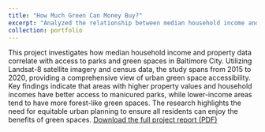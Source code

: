 ```yaml
---
title: "How Much Green Can Money Buy?"
excerpt: "Analyzed the relationship between median household income and access to green spaces in Baltimore City, revealing urban inequalities through spatial data. <br/><img src='/images/cropped_port1.png' width='500' height='300'>"
collection: portfolio
---
```


This project investigates how median household income and property data correlate with access to parks and green spaces in Baltimore City. Utilizing Landsat-8 satellite imagery and census data, the study spans from 2015 to 2020, providing a comprehensive view of urban green space accessibility. Key findings indicate that areas with higher property values and household incomes have better access to manicured parks, while lower-income areas tend to have more forest-like green spaces. The research highlights the need for equitable urban planning to ensure all residents can enjoy the benefits of green spaces. 
[Download the full project report (PDF)](/files/final_PRINT_Carlisle_Martinec_Craft.pdf)

